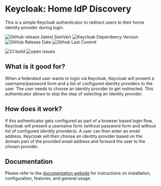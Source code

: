 # Keycloak: Home IdP Discovery

This is a simple Keycloak authenticator to redirect users to their home identity provider during login.

![GitHub release (latest SemVer)](https://img.shields.io/github/v/release/sventorben/keycloak-home-idp-discovery?sort=semver)
![Keycloak Dependency Version](https://img.shields.io/badge/Keycloak-22.0.1-blue)
![GitHub Release Date](https://img.shields.io/github/release-date-pre/sventorben/keycloak-home-idp-discovery)
![Github Last Commit](https://img.shields.io/github/last-commit/sventorben/keycloak-home-idp-discovery)

![CI build](https://github.com/sventorben/keycloak-home-idp-discovery/actions/workflows/buildAndTest.yml/badge.svg)
![open issues](https://img.shields.io/github/issues/sventorben/keycloak-home-idp-discovery)

## What is it good for?

When a federated user wants to login via Keycloak, Keycloak will present a username/password form and a list of configured identity providers to the user. The user needs to choose an identity provider to get redirected.
This authenticator allows to skip the step of selecting an identity provider.

## How does it work?

If this authenticator gets configured as part of a browser based login flow, Keycloak will present a username form (without password form and without list of configured identity providers).
A user can then enter an email address. Keycloak will then choose an identity provider based on the domain part of the provided email address and forward the user to the chosen provider.

## Documentation

Please refer to the [documentation website](https://sventorben.github.io/keycloak-home-idp-discovery/) for instructions on installation, configuration, features, and general usage.
